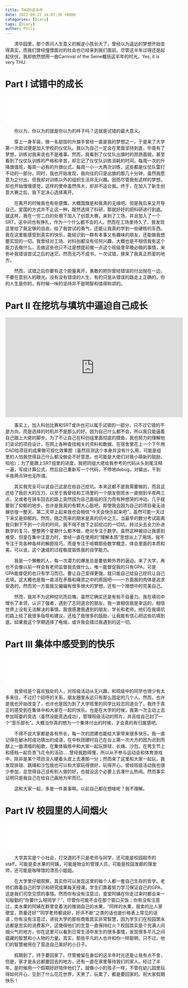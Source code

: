 ```yaml
---
title: THU的这半年
date: 2022-09-27 14:07:30 +0800
categories: [Diary]
tags: [Diary]
author: Polly
---
```




&emsp;&emsp;清华园里，那个质问人生意义的叛逆小孩长大了，曾经以为遥远的梦想开始变得真实，而我们曾经憧憬面对的社会也已经来到我们面前。尽管这半年过得还是起起伏伏，我却依然想用一曲Carnival of the Seine概括这半年的时光。Yes, it is very THU.

# Part I    试错中的成长

<iframe frameborder="no" border="0" marginwidth="0" marginheight="0" width=330 height=86 src="//music.163.com/outchain/player?type=2&id=430208474&auto=1&height=66"></iframe>

&emsp;&emsp;你以为，你以为的就是你以为的样子吗？这就是试错的最大意义。

&emsp;&emsp;穿上一身军装，做一名挺拔的升旗手曾经一直是我的梦想之一，于是来了大学第一次尝试便是加入学校的仪仗队。我以为自己一定会在里面坚持到底，毕竟有了梦想，训练对我来说也不是难事。然而，我看到了仪仗队出旗时的昂扬面貌，甚至看到了仪仗队训练的严格和辛苦，却忘记了仪仗队训练消耗的时间。每周一次的升降旗值班，每周一必有的升旗仪式，每周一小一大两次训练，这些都是仪仗队雷打不动的一部分。同时，我也开始发现，我向往的只是出旗的那几十分钟，虽然我愿意为之付出，但我却对训练以外的组织生活并无兴趣。因而尽管我有这样的梦想，却也开始慢慢感觉，这样的使命虽然伟大，却并不适合我。终于，在加入了新生创意大赛之后，我下定决心选择离开。

&emsp;&emsp;在离开的时候我也有些感慨，大概国旗是和我真的无缘吧。但是我后来又开导自己，爱国的方式并不止这一种，既然选择了科研，那就好好的把科研进行到底。就这样，我在一穷二白的处境下加入了创意大赛，来到了工场，并且加入了一个SRT。这中间也有挣扎，作为一个什么都不会的人。然而在工场里待久了，我发现这里给了我足够的自由，给了我尝试的勇气，还能让我真的学到一些硬核的东西。我在这里能感受到真实的快乐，能结识到一群有本事又有趣味的朋友，还能做我想要实现的一切。我曾经对工场、对科创都没有任何兴趣，大概也是不相信我有这个能力去做什么，去做这些也只不过是想提前做一点这个班级里早晚必做的事情，来弥补我错误尝试之后的迷茫。然而无巧不成书，一次试错，换来了我真正热爱的地方。

&emsp;&emsp;然而，试错之后你要有这个胆量离开，勇敢的把你曾经错误的付出抛在一边，不要在意别人的眼光。没有没有错误的人生，有的只是从错误的路走上正确的。你的人生是你的，有时候一味的坚持并不是明智和值得称颂的。

# Part II   在挖坑与填坑中逼迫自己成长

<iframe width="560" height="315" src="https://www.youtube.com/embed/s5x8x8Jdt5A?start=1335" title="YouTube video player" frameborder="0" allow="accelerometer; autoplay; clipboard-write; encrypted-media; gyroscope; picture-in-picture" allowfullscreen></iframe>

&emsp;&emsp;事实上，加入科创比赛和SRT或许也可以属于试错的一部分，只不过它错的不是方向，而是选择的时机并不是那么的好。因为自己什么都不会，所以我只能逼着自己跟上大佬的脚步。为了不让自己在科创组里面彻底的摸鱼，我也努力的理解他们谈论的项目设计，在网上各种查找相关的资料和数据，在宿舍里花上一个下午用CAD给项目的成果做可视化效果图（虽然目测这个本身并没有什么用，可能是组里的人怕我觉得自己什么都没做会不好意思，也可能是大佬们对我小萌新的鼓励，哈哈）；为了能跟上SRT组里的进度，我把同组大佬给我参考的代码从头到尾注释一遍，写成计算公式，然后自己重新写一个代码，不停地debug，对输出，干到半夜两点钟也无所谓。

&emsp;&emsp;其实我完全可以说自己这是在给自己挖坑。本来这都不是我需要做的，而且这还给了我巨大的压力，以至于我曾经和工场里的一个朋友倒苦水一直倒到半夜两三点，又或者在骑车回去的路上突然因为自己面临的压力而有种想哭的冲动，几乎就要到了抑郁的地步。也许是我真的有颗大心脏吧，即使我会因为自己的项目毫无进展彷徨一整天，第二天早上起来我也会相信“今天会快乐起来吧”，虽然可能一天过下来又是抑郁的。然而，随之而来的期末是真的坑中之王。当最早的数分考试距离我只剩下不到一个月的时间，我不得不放下之前挖过的一切坑，转过头去全力扑进数学的复习，整整两个星期什么都不做，绝对专注于数学。虽然这种被动让我感到难受，但是在集中注意力时，曾经一直在使用的“理解本质”思想派上了用场，我不专注于背各种各样的解题技巧，而是专注于咀嚼那些数学概念，体会里面的本质和美。可以说，这个速成的过程极度锻炼我的自学能力。

&emsp;&emsp;我是一个懒散的人，每一次潜力的爆发总是要依赖外界的逼迫。来了大学，再也不会像以前一样会有老师监督我去做什么，唯一能督促我的只有GPA，可是GPA能督促的也只有学习而已。要让自己变得更强，就只能自己给自己挖坑让自己去填。这大概也是我一直活在矛盾和痛苦之中的原因吧——一方面我的肉体是追求安逸的，然而另一方面我又偏偏有很多很大的梦想，还有一个理想中的完美自己。

&emsp;&emsp;然而，我并不为这种挖坑而后悔，虽然它确实还是有些不自量力。我在填坑中增长了本领，认识了强者，遇到了志同道合的朋友。我一直相信我是幸运的，相信世界上没有无法解决的事情。我很感激我遇到的朋友、学长和老师，他们在我填坑的路上给了我很多指导和建议，还给了我很多的鼓励，让我能有信心把这些坑填到底。如果我这个学期选择了龟缩，或许我会错过我遇到的这一切。

# Part III  集体中感受到的快乐

<iframe frameborder="no" border="0" marginwidth="0" marginheight="0" width=330 height=86 src="//music.163.com/outchain/player?type=2&id=95843&auto=1&height=66"></iframe>

&emsp;&emsp;我曾经是个喜欢独处的人，对班级活动从无兴趣，和班级中的同学也很少有太多来往，不过打个招呼的关系，朋友圈里永远只有那么固定的几个人。然而，也许是我也开始改变了，也许也是因为到了大学班里的同学比较志同道合了，我终于真正的感受到在集体中和大家在一起的快乐。也是在大学的时候，我第一次主动上去参加班委的竞选（虽然没能竞选成功），管理班级活动的照片，并且给自己封了一个“音乐部长”。大概当你真的想为一个集体付出的时候，才会真的有归属感吧。

&emsp;&emsp;不得不说大家都是各有所长，每一次的团建也能给大家带来很多快乐。我一直记得在破冰时成功猜出的成语，在中秋团建时自己在台上第一次大方的因为迟到而献上一曲清唱的船歌，在集体锻炼中和大家一起玩排球、长绳、沙包，在男生节上和搭档一起负责飞花令的活动.....曾经我跑得慢，所以从不参与运动会和体育游戏中，除非是某个项目没人硬着头皮上去凑那一分；然而来了这里和大家一起玩，我发现排球、跳绳和沙包我也可以和大家玩得很好，玩得开心。曾经班级活动我也很少参加，总觉得自己没有别人做的好，也就没这个必要上去凑什么热闹。然而事实证明只是我自己在给自己画地为牢而已。

&emsp;&emsp;这和大家一起，多是一件美事啊。以前自己都在想啥呢？我不理解。

# Part IV     校园里的人间烟火

<iframe frameborder="no" border="0" marginwidth="0" marginheight="0" width=330 height=86 src="//music.163.com/outchain/player?type=2&id=473005028&auto=1&height=66"></iframe>

&emsp;&emsp;大学其实是个小社会，打交道的不只是老师与同学，还可能是校园超市的staff，可能是卖水果的阿姨，可能是物业的管理人员，可能是校园发廊的理发师，还可能是咖啡馆的漂亮小姐姐。

&emsp;&emsp;在大学里仔细观察，其实你可以发现这里的每个人都一套自己生存的哲学。老师们靠着自己的学识和研究成果每天授课，学生们靠着努力学习保证自己的GPA，这是我们司空见惯的事情。然而你有没有注意过，食堂阿姨在你走过来时都会来一句殷勤的“你要什么呀同学？”，尽管你可能不会在那个窗口买饭；你有没有注意过，卖水果的阿姨在群里变着法的推销自己的水果，“同样的水果，我卖的比人家便宜，质量还好”“同学老师都说好，好评不断”之类的话也是价格表上常见的话语；你有没有注意过，进驻大学的那些商贩其实非常智慧，因为学生们在校园里永远都是忠实的消费客户，这使得他们的生意一直保持红火？校园其实是个充满人间烟火气的地方，你在这里可以看到日常生活中发生的很多事情，发现很多平凡之间蕴藏的智慧和小人物的力量。其实，那些平凡的人也许和你一样聪明，只不过，他们的智慧被用在了营造自己美好的小日子。

&emsp;&emsp;假期到了，终于要回家了。尽管被留在身后的这半年时光还是让我有点不舍，但是，家才是永远都要回去的地方，还有一直在家里等待我们的家人。经过了半年，是时候用一个假期好好陪伴他们了。就像小小的孩子一样，不管在幼儿园里玩得如何开心，见到了什么花花世界，天黑了，玩累了，都是要回家的。祝大家假期快乐！